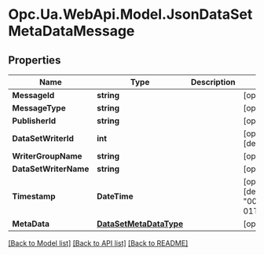 # Opc.Ua.WebApi.Model.JsonDataSetMetaDataMessage

## Properties

Name | Type | Description | Notes
------------ | ------------- | ------------- | -------------
**MessageId** | **string** |  | [optional] 
**MessageType** | **string** |  | [optional] 
**PublisherId** | **string** |  | [optional] 
**DataSetWriterId** | **int** |  | [optional] [default to 0]
**WriterGroupName** | **string** |  | [optional] 
**DataSetWriterName** | **string** |  | [optional] 
**Timestamp** | **DateTime** |  | [optional] [default to "0001-01-01T00:00Z"]
**MetaData** | [**DataSetMetaDataType**](DataSetMetaDataType.md) |  | [optional] 

[[Back to Model list]](../README.md#documentation-for-models) [[Back to API list]](../README.md#documentation-for-api-endpoints) [[Back to README]](../README.md)

